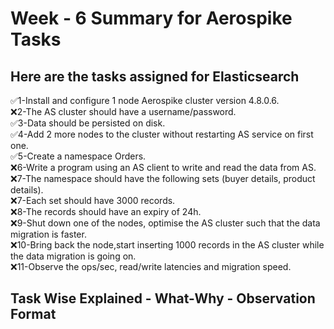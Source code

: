 # Week - 6 Summary for Aerospike Tasks 

## Here are the tasks assigned for Elasticsearch 

✅1-Install and configure 1 node Aerospike cluster version 4.8.0.6.  
❌2-The AS cluster should have a username/password.  
✅3-Data should be persisted on disk.  
✅4-Add 2 more nodes to the cluster without restarting AS service on first one.  
✅5-Create a namespace Orders.  
❌6-Write a program using an AS client to write and read the data from AS.  
❌7-The namespace should have the following sets (buyer details, product details).  
❌7-Each set should have 3000 records.  
❌8-The records should have an expiry of 24h.  
❌9-Shut down one of the nodes, optimise the AS cluster such that the data migration is faster.  
❌10-Bring back the node,start inserting 1000 records in the AS cluster while the data migration is going on.  
❌11-Observe the ops/sec, read/write latencies and migration speed.  
 


## Task Wise Explained - What-Why - Observation Format

